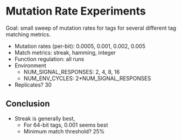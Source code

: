 # Mutation Rate Experiments

Goal: small sweep of mutation rates for tags for several different tag matching
metrics.

- Mutation rates (per-bit): 0.0005, 0.001, 0.002, 0.005
- Match metrics: streak, hamming, integer
- Function regulation: all runs
- Environment
  - NUM_SIGNAL_RESPONSES: 2, 4, 8, 16
  - NUM_ENV_CYCLES: 2*NUM_SIGNAL_RESPONSES
- Replicates? 30

## Conclusion

- Streak is generally best,
  - For 64-bit tags, 0.001 seems best
  - Minimum match threshold? 25%